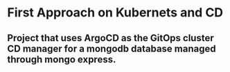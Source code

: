 # First Approach on Kubernets and CD

## Project that uses ArgoCD as the GitOps cluster CD manager for a mongodb database managed through mongo express.
